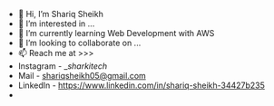 - 👋 Hi, I’m Shariq Sheikh
- 👀 I’m interested in ...
- 🌱 I’m currently learning Web Development with AWS
- 💞️ I’m looking to collaborate on ...
- 📫 Reach me at >>>
- Instagram - __sharkitech_
- Mail - shariqsheikh05@gmail.com
- LinkedIn - https://www.linkedin.com/in/shariq-sheikh-34427b235
- 

<!---
shariqsheikh05/shariqsheikh05 is a ✨ special ✨ repository because its `README.md` (this file) appears on your GitHub profile.
You can click the Preview link to take a look at your changes.
--->

